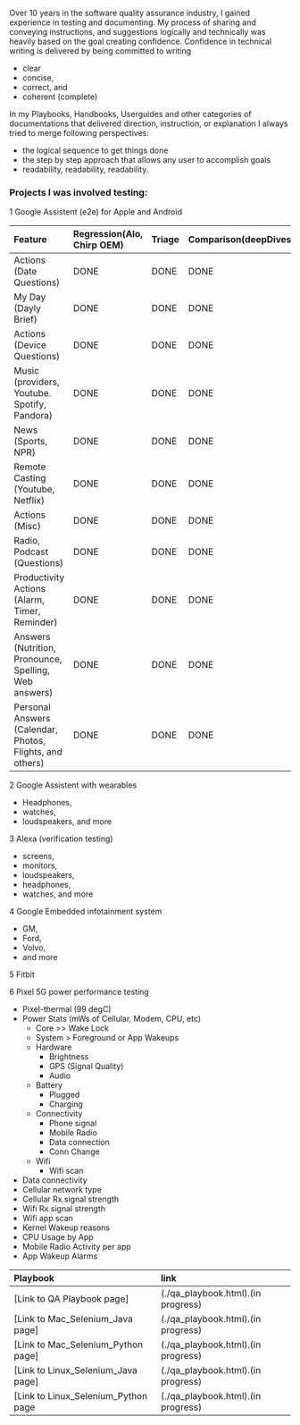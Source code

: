 Over 10 years in the software quality assurance industry, 
I gained experience in testing and documenting. 
My process of sharing and conveying instructions, and suggestions logically and technically
was heavily based on the goal creating confidence. 
Confidence in technical writing is delivered by being committed to writing
  - clear 
  - concise, 
  - correct, and 
  - coherent (complete)

In my Playbooks, Handbooks, Userguides and 
other categories of documentations that 
delivered direction, instruction, or explanation I always tried to merge following perspectives:
- the logical sequence to get things done 
- the step by step approach that allows any user to accomplish goals
- readability, readability, readability. 

### Projects I was involved testing:

1 Google Assistent (e2e) for Apple and Android

| Feature        | Regression(Alo, Chirp OEM)| Triage | Comparison(deepDives) | Dogfood |
|:-------------|:------------------|:------|:------|:------|
| Actions (Date Questions)           | DONE | DONE  | DONE | DONE  |
| My Day (Dayly Brief)                | DONE | DONE  | DONE | DONE  |
| Actions (Device Questions)         | DONE | DONE  | DONE | DONE  |
| Music (providers, Youtube. Spotify, Pandora)           | DONE | DONE  | DONE | DONE  |
| News (Sports, NPR)                 | DONE | DONE  | DONE | DONE  |
| Remote Casting (Youtube, Netflix) | DONE | DONE  | DONE | DONE  |
| Actions (Misc)                    | DONE | DONE  | DONE | DONE  |
| Radio, Podcast (Questions)        | DONE | DONE  | DONE | DONE  |
| Productivity Actions (Alarm, Timer, Reminder)           | DONE | DONE  | DONE | DONE  |
| Answers (Nutrition, Pronounce, Spelling, Web answers)     | DONE | DONE  | DONE | DONE  |
| Personal Answers (Calendar, Photos, Flights, and others)  | DONE | DONE  | DONE | DONE  |


2 Google Assistent with wearables
  - Headphones,
  - watches, 
  - loudspeakers, and more

3 Alexa  (verification testing)
  -  screens, 
  - monitors, 
  - loudspeakers, 
  - headphones, 
  - watches, and more

4 Google Embedded infotainment system 
  - GM, 
  - Ford, 
  - Volvo, 
  - and more

5 Fitbit

6 Pixel 5G power performance testing
- Pixel-thermal (99 degC)
- Power Stats (mWs of Cellular, Modem, CPU, etc)
    - Core >> Wake Lock
    - System > Foreground or App Wakeups
    - Hardware
        - Brightness
        - GPS (Signal Quality)
        - Audio
    - Battery
        - Plugged
        - Charging
    - Connectivity
        - Phone signal
        - Mobile Radio
        - Data connection
        - Conn Change
    - Wifi
        - Wifi scan
- Data connectivity
- Cellular network type
- Cellular Rx signal strength
- Wifi Rx signal strength
- Wifi app scan
- Kernel Wakeup reasons
- CPU Usage by App
- Mobile Radio Activity per app
- App Wakeup Alarms 

| Playbook        | link          | 
|:-------------|:------------------|
| [Link to QA Playbook page]           | (./qa_playbook.html).(in progress)| 
| [Link to Mac_Selenium_Java page]          | (./qa_playbook.html).(in progress)| 
| [Link to Mac_Selenium_Python page]        | (./qa_playbook.html).(in progress)| 
| [Link to Linux_Selenium_Java page]        | (./qa_playbook.html).(in progress)| 
| [Link to Linux_Selenium_Python page       | (./qa_playbook.html).(in progress)| 
